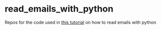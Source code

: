 # read_emails_with_python
Repos for the code used in [this tutorial](https://dev.to/espoir/reading-emails-from-a-mailbox-with-python-1389) on how to read emails with python
